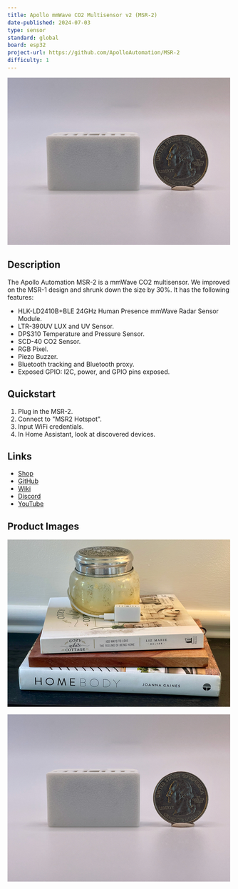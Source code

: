```yaml
---
title: Apollo mmWave CO2 Multisensor v2 (MSR-2)
date-published: 2024-07-03
type: sensor
standard: global
board: esp32
project-url: https://github.com/ApolloAutomation/MSR-2
difficulty: 1
---
```


![Apollo MSR-2](Apollo-MSR-2.jpeg "Apollo MSR-2")

## Description

The Apollo Automation MSR-2 is a mmWave CO2 multisensor. We improved on the MSR-1 design and shrunk down the size by 30%. It has the following features:

- HLK-LD2410B+BLE 24GHz Human Presence mmWave Radar Sensor Module.
- LTR-390UV LUX and UV Sensor.
- DPS310 Temperature and Pressure Sensor.
- SCD-40 CO2 Sensor.
- RGB Pixel.
- Piezo Buzzer.
- Bluetooth tracking and Bluetooth proxy.
- Exposed GPIO: I2C, power, and GPIO pins exposed.

## Quickstart

1. Plug in the MSR-2.
2. Connect to "MSR2 Hotspot".
3. Input WiFi credentials.
4. In Home Assistant, look at discovered devices.

## Links

- [Shop](https://apolloautomation.com/products/msr-2)
- [GitHub](https://github.com/ApolloAutomation/MSR-2)
- [Wiki](https://wiki.apolloautomation.com/)
- [Discord](https://discord.gg/mMNgQPyF94)
- [YouTube](https://www.youtube.com/@ApolloAutomation)

## Product Images

![Apollo MSR-2](Apollo-MSR-2-2.jpeg "Apollo MSR-2")

![Apollo MSR-2 Size](Apollo-MSR-2.jpeg "Apollo MSR-2 Size")
